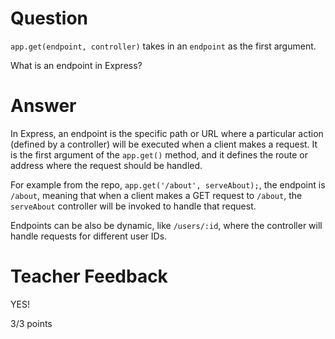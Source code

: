 # Question

`app.get(endpoint, controller)` takes in an `endpoint` as the first argument.

What is an endpoint in Express?

# Answer

In Express, an endpoint is the specific path or URL where a particular action (defined by a controller) will be executed when a client makes a request. It is the first argument of the `app.get()` method, and it defines the route or address where the request should be handled.

For example from the repo, `app.get('/about', serveAbout);`, the endpoint is `/about`, meaning that when a client makes a GET request to `/about`, the `serveAbout` controller will be invoked to handle that request.

Endpoints can be also be dynamic, like `/users/:id`, where the controller will handle requests for different user IDs.

# Teacher Feedback

YES! 

3/3 points
